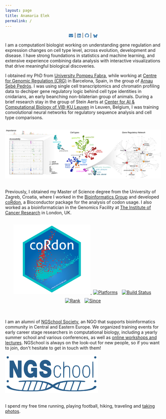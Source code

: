 ```yaml
---
layout: page
title: Anamaria Elek
permalink: /
---
```


<p align="center">
<a href="mailto:anamariaelek@gmail.com" target="_blank"><svg aria-hidden="true" role="img" viewBox="0 0 512 512" style="height:1em;width:1em;vertical-align:-0.125em;margin-left:auto;margin-right:auto;font-size:inherit;fill:steelblue;overflow:visible;position:relative;"><path d="M502.3 190.8c3.9-3.1 9.7-.2 9.7 4.7V400c0 26.5-21.5 48-48 48H48c-26.5 0-48-21.5-48-48V195.6c0-5 5.7-7.8 9.7-4.7 22.4 17.4 52.1 39.5 154.1 113.6 21.1 15.4 56.7 47.8 92.2 47.6 35.7.3 72-32.8 92.3-47.6 102-74.1 131.6-96.3 154-113.7zM256 320c23.2.4 56.6-29.2 73.4-41.4 132.7-96.3 142.8-104.7 173.4-128.7 5.8-4.5 9.2-11.5 9.2-18.9v-19c0-26.5-21.5-48-48-48H48C21.5 64 0 85.5 0 112v19c0 7.4 3.4 14.3 9.2 18.9 30.6 23.9 40.7 32.4 173.4 128.7 16.8 12.2 50.2 41.8 73.4 41.4z"></path></svg></a> | 
<a href="https://www.linkedin.com/in/anamaria-elek/" target="_blank"><svg aria-hidden="true" role="img" viewBox="0 0 448 512" style="height:1em;width:0.88em;vertical-align:-0.125em;margin-left:auto;margin-right:auto;font-size:inherit;fill:steelblue;overflow:visible;position:relative;"><path d="M416 32H31.9C14.3 32 0 46.5 0 64.3v383.4C0 465.5 14.3 480 31.9 480H416c17.6 0 32-14.5 32-32.3V64.3c0-17.8-14.4-32.3-32-32.3zM135.4 416H69V202.2h66.5V416zm-33.2-243c-21.3 0-38.5-17.3-38.5-38.5S80.9 96 102.2 96c21.2 0 38.5 17.3 38.5 38.5 0 21.3-17.2 38.5-38.5 38.5zm282.1 243h-66.4V312c0-24.8-.5-56.7-34.5-56.7-34.6 0-39.9 27-39.9 54.9V416h-66.4V202.2h63.7v29.2h.9c8.9-16.8 30.6-34.5 62.9-34.5 67.2 0 79.7 44.3 79.7 101.9V416z"></path></svg></a> | 
<a href="https://github.com/anamariaelek" target="_blank"><svg aria-hidden="true" role="img" viewBox="0 0 496 512" style="height:1em;width:0.97em;vertical-align:-0.125em;margin-left:auto;margin-right:auto;font-size:inherit;fill:steelblue;overflow:visible;position:relative;"><path d="M165.9 397.4c0 2-2.3 3.6-5.2 3.6-3.3.3-5.6-1.3-5.6-3.6 0-2 2.3-3.6 5.2-3.6 3-.3 5.6 1.3 5.6 3.6zm-31.1-4.5c-.7 2 1.3 4.3 4.3 4.9 2.6 1 5.6 0 6.2-2s-1.3-4.3-4.3-5.2c-2.6-.7-5.5.3-6.2 2.3zm44.2-1.7c-2.9.7-4.9 2.6-4.6 4.9.3 2 2.9 3.3 5.9 2.6 2.9-.7 4.9-2.6 4.6-4.6-.3-1.9-3-3.2-5.9-2.9zM244.8 8C106.1 8 0 113.3 0 252c0 110.9 69.8 205.8 169.5 239.2 12.8 2.3 17.3-5.6 17.3-12.1 0-6.2-.3-40.4-.3-61.4 0 0-70 15-84.7-29.8 0 0-11.4-29.1-27.8-36.6 0 0-22.9-15.7 1.6-15.4 0 0 24.9 2 38.6 25.8 21.9 38.6 58.6 27.5 72.9 20.9 2.3-16 8.8-27.1 16-33.7-55.9-6.2-112.3-14.3-112.3-110.5 0-27.5 7.6-41.3 23.6-58.9-2.6-6.5-11.1-33.3 2.6-67.9 20.9-6.5 69 27 69 27 20-5.6 41.5-8.5 62.8-8.5s42.8 2.9 62.8 8.5c0 0 48.1-33.6 69-27 13.7 34.7 5.2 61.4 2.6 67.9 16 17.7 25.8 31.5 25.8 58.9 0 96.5-58.9 104.2-114.8 110.5 9.2 7.9 17 22.9 17 46.4 0 33.7-.3 75.4-.3 83.6 0 6.5 4.6 14.4 17.3 12.1C428.2 457.8 496 362.9 496 252 496 113.3 383.5 8 244.8 8zM97.2 352.9c-1.3 1-1 3.3.7 5.2 1.6 1.6 3.9 2.3 5.2 1 1.3-1 1-3.3-.7-5.2-1.6-1.6-3.9-2.3-5.2-1zm-10.8-8.1c-.7 1.3.3 2.9 2.3 3.9 1.6 1 3.6.7 4.3-.7.7-1.3-.3-2.9-2.3-3.9-2-.6-3.6-.3-4.3.7zm32.4 35.6c-1.6 1.3-1 4.3 1.3 6.2 2.3 2.3 5.2 2.6 6.5 1 1.3-1.3.7-4.3-1.3-6.2-2.2-2.3-5.2-2.6-6.5-1zm-11.4-14.7c-1.6 1-1.6 3.6 0 5.9 1.6 2.3 4.3 3.3 5.6 2.3 1.6-1.3 1.6-3.9 0-6.2-1.4-2.3-4-3.3-5.6-2z"></path></svg></a> | 
<a href="https://bsky.app/profile/aelek.bsky.social" target="_blank"><svg aria-hidden="true" role="img" viewBox="0 0 21 21" style="height:1em;width:1em;vertical-align:-0.125em;margin-left:auto;margin-right:auto;font-size:inherit;fill:steelblue;overflow:visible;position:relative;"><path d="M6.335 5.144c-1.654 -1.199 -4.335 -2.127 -4.335 .826c0 .59 .35 4.953 .556 5.661c.713 2.463 3.13 2.75 5.444 2.369c-4.045 .665 -4.889 3.208 -2.667 5.41c1.03 1.018 1.913 1.59 2.667 1.59c2 0 3.134 -2.769 3.5 -3.5c.333 -.667 .5 -1.167 .5 -1.5c0 .333 .167 .833 .5 1.5c.366 .731 1.5 3.5 3.5 3.5c.754 0 1.637 -.571 2.667 -1.59c2.222 -2.203 1.378 -4.746 -2.667 -5.41c2.314 .38 4.73 .094 5.444 -2.369c.206 -.708 .556 -5.072 .556 -5.661c0 -2.953 -2.68 -2.025 -4.335 -.826c-2.293 1.662 -4.76 5.048 -5.665 6.856c-.905 -1.808 -3.372 -5.194 -5.665 -6.856z"></path></svg></a>
</p>

<div>
<p>
I am a computationl biologist working on understanding gene regulation and expression changes on cell type level, across evolution, development and disease. I have strong foundations in statistics and machine learning, and extensive experience combining data analysis with interactive visualizations that drive meaningful biological discoveries.

I obtained my PhD from <a href="https://www.upf.edu/es/" target="_blank">University Pompeu Fabra</a>, while working at <a href="https://www.crg.eu/" target="_blank">Centre for Genomic Regulation (CRG)</a> in Barcelona, Spain, in the group of <a href="https://www.sebepedroslab.org/" target="_blank">Arnau Sebé Pedrós</a>. I was using single cell transcriptomics and chromatin profiling data to dechiper gene regulatory logic behind cell type identities in cnidarians, an early beanching non-bilaterian group of animals. During a brief research stay in the group of Stein Aerts at <a href="https://vib.be/en/research-and-impact/research-centers/vibai-center-ai-computational-biology" target="_blank">Center for AI & Computational Biology of VIB-KU Leuven</a> in Leuven, Belgium, I was training convolutional neural networks for regulatory sequence analysis and cell type comparisons. 
</p>
</div>

<br>

<div class="image-container">
    <img src="static/images/grn.png" alt="gene-regulatory-modeling">
</div>

<br>

<div>
<p>
Previously, I obtained my Master of Science degree from the University of Zagreb, Croatia, where I worked in the <a href="http://www.bioinfo.hr" target="_blank">Bioinformatics Group</a> and developed <a href="https://www.bioconductor.org/packages/release/bioc/html/coRdon.html" target="_blank">coRdon</a>, a Bioconductor package for the analysis of codon usage. I also worked as a bioinformatician in the Genomics Facility at <a href="https://www.icr.ac.uk/" target="_blank">The Institute of Cancer Research</a> in London, UK.
</p>
</div>

<div class="centerimage" style="padding: 15px; max-width: 850px; text-align: center">
  <a href="https://www.bioconductor.org/packages/release/bioc/html/coRdon.html" target="_blank">
    <img src="static/images/cordon.png" alt="codon-usage" class="centerimage" width=250>
  </a>

  <a href="https://www.bioconductor.org/packages/release/bioc/html/coRdon.html#archives" target="_blank" style="margin: 5px; display: inline-block;">
    <img src="https://www.bioconductor.org/shields/availability/release/coRdon.svg" alt="Platforms">
  </a>

  <a href="https://bioconductor.org/checkResults/release/bioc-LATEST/coRdon/" target="_blank" style="margin: 5px; display: inline-block;">
    <img src="https://bioconductor.org/shields/build/release/bioc/coRdon.svg" alt="Build Status">
  </a>

  <a href="http://bioconductor.org/packages/stats/bioc/coRdon/" target="_blank" style="margin: 5px; display: inline-block;">
    <img src="https://www.bioconductor.org/shields/downloads/release/coRdon.svg" alt="Rank">
  </a>

  <a href="https://www.bioconductor.org/packages/release/bioc/html/coRdon.html#since" target="_blank" style="margin: 5px; display: inline-block;">
    <img src="https://www.bioconductor.org/shields/years-in-bioc/coRdon.svg" alt="Since">
  </a>
</div>

<br>

<div>
<p>
I am an alumni of <a href="https://ngschool.eu/" target="_blank">NGSchool Society</a>, an NGO that supports bioinformatics community in Central and Eastern Europe. We organized training events for early career stage researchers in computational biology, including a yearly summer school and various conferences, as well as <a href="https://www.youtube.com/c/NGSchoolEU" target="_blank">online workshops and lectures</a>. NGSchool is always on the look-out for new people, so if you want to join, don't hesitate to get in touch with them!
</p>
</div>

<div>
<a href="https://ngschool.eu/" target="_blank">
<img src="static/images/ngschool.svg" alt="ngschool" class="centerimage" width=300>
</a>
</div>

<br>

I spend my free time running, playing football, hiking, traveling and <a href="photos" target="_blank">taking photos</a>.
 
